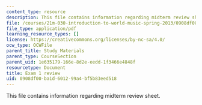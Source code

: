 ```yaml
---
content_type: resource
description: This file contains information regarding midterm review sheet.
file: /courses/21m-030-introduction-to-world-music-spring-2013/0908df00ba1d601299a4bf5b83eed518_MIT21M_030S13_exam1review.pdf
file_type: application/pdf
learning_resource_types: []
license: https://creativecommons.org/licenses/by-nc-sa/4.0/
ocw_type: OCWFile
parent_title: Study Materials
parent_type: CourseSection
parent_uid: 1e635179-166e-8d2e-eedd-1f3466e4848f
resourcetype: Document
title: Exam 1 review
uid: 0908df00-ba1d-6012-99a4-bf5b83eed518
---
```

This file contains information regarding midterm review sheet.